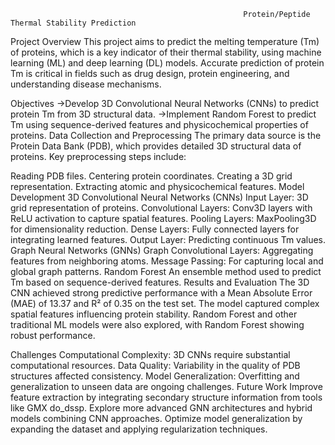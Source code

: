                                                         Protein/Peptide Thermal Stability Prediction
Project Overview
This project aims to predict the melting temperature (Tm) of proteins, which is a key indicator of their thermal stability, using machine learning (ML) and deep learning (DL) models. Accurate prediction of protein Tm is critical in fields such as drug design, protein engineering, and understanding disease mechanisms.

Objectives
->Develop 3D Convolutional Neural Networks (CNNs) to predict protein Tm from 3D structural data.
->Implement Random Forest to predict Tm using sequence-derived features and physicochemical properties of proteins.
Data Collection and Preprocessing
The primary data source is the Protein Data Bank (PDB), which provides detailed 3D structural data of proteins. Key preprocessing steps include:

Reading PDB files.
Centering protein coordinates.
Creating a 3D grid representation.
Extracting atomic and physicochemical features.
Model Development
3D Convolutional Neural Networks (CNNs)
Input Layer: 3D grid representation of proteins.
Convolutional Layers: Conv3D layers with ReLU activation to capture spatial features.
Pooling Layers: MaxPooling3D for dimensionality reduction.
Dense Layers: Fully connected layers for integrating learned features.
Output Layer: Predicting continuous Tm values.
Graph Neural Networks (GNNs)
Graph Convolutional Layers: Aggregating features from neighboring atoms.
Message Passing: For capturing local and global graph patterns.
Random Forest
An ensemble method used to predict Tm based on sequence-derived features.
Results and Evaluation
The 3D CNN achieved strong predictive performance with a Mean Absolute Error (MAE) of 13.37 and R² of 0.35 on the test set. The model captured complex spatial features influencing protein stability. Random Forest and other traditional ML models were also explored, with Random Forest showing robust performance.

Challenges
Computational Complexity: 3D CNNs require substantial computational resources.
Data Quality: Variability in the quality of PDB structures affected consistency.
Model Generalization: Overfitting and generalization to unseen data are ongoing challenges.
Future Work
Improve feature extraction by integrating secondary structure information from tools like GMX do_dssp.
Explore more advanced GNN architectures and hybrid models combining CNN approaches.
Optimize model generalization by expanding the dataset and applying regularization techniques.
